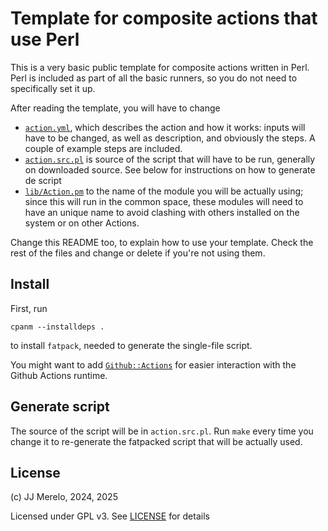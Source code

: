 # Template for composite actions that use Perl

This is a very basic public template for composite actions written in Perl. Perl
is included as part of all the basic runners, so you do not need to specifically
set it up.

After reading the template, you will have to change

- [`action.yml`](action.yml), which describes the action and how it works:
  inputs will have to be changed, as well as description, and obviously the
  steps. A couple of example steps are included.
- [`action.src.pl`](action.src.pl) is source of the script that will have to be
  run, generally on downloaded source. See below for instructions on how to
  generate de script
- [`lib/Action.pm`](lib/Action.pm) to the name of the module you will be
  actually using; since this will run in the common space, these modules will
  need to have an unique name to avoid clashing with others installed on the
  system or on other Actions.

Change this README too, to explain how to use your template. Check the rest of
the files and change or delete if you're not using them.

## Install

First, run

```
cpanm --installdeps .
```

to install `fatpack`, needed to generate the single-file script.

You might want to add
[`Github::Actions`](https://metacpan.org/pod/GitHub::Actions) for easier
interaction with the Github Actions runtime.


## Generate script

The source of the script will be in `action.src.pl`. Run `make` every time you
change it to re-generate the fatpacked script that will be actually used.

## License

(c) JJ Merelo, 2024, 2025

Licensed under GPL v3. See [LICENSE](LICENSE) for details
